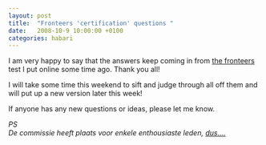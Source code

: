 ```yaml
---
layout: post
title:  "Fronteers 'certification' questions "
date:   2008-10-9 10:00:00 +0100
categories: habari
---
```

I am very happy to say that the answers keep coming in from <a href="http://wnas.nl/fronteers/">the fronteers</a> test I  put online some time ago. Thank you all!

I will take some time this weekend to sift and judge through all off them and will put up a new version later this week!

If anyone has any new questions or ideas, please let me know.

<em lang="nl">PS<br />De commissie heeft plaats voor enkele enthousiaste leden, <a href="http://wnas.nl/contact" title="mail maar even...">dus....</a></em>